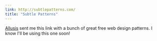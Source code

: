 ```yaml
---
link: http://subtlepatterns.com/
title: "Subtle Patterns"
---
```


[Allusis](http://allusis.net) sent me this link with a bunch of great free
web design patterns. I know I'll be using this one soon!
